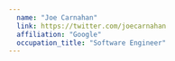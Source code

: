 ```yaml
---
  name: "Joe Carnahan"
  link: https://twitter.com/joecarnahan
  affiliation: "Google"
  occupation_title: "Software Engineer"
---
```

